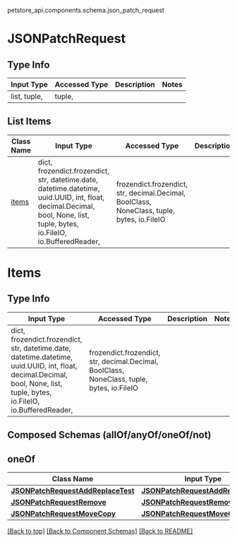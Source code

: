petstore_api.components.schema.json_patch_request
# JSONPatchRequest

## Type Info
Input Type | Accessed Type | Description | Notes
------------ | ------------- | ------------- | -------------
list, tuple,  | tuple,  |  |

## List Items
Class Name | Input Type | Accessed Type | Description | Notes
------------- | ------------- | ------------- | ------------- | -------------
[items](#items) | dict, frozendict.frozendict, str, datetime.date, datetime.datetime, uuid.UUID, int, float, decimal.Decimal, bool, None, list, tuple, bytes, io.FileIO, io.BufferedReader,  | frozendict.frozendict, str, decimal.Decimal, BoolClass, NoneClass, tuple, bytes, io.FileIO |  |

# Items<a id="items"></a>

## Type Info
Input Type | Accessed Type | Description | Notes
------------ | ------------- | ------------- | -------------
dict, frozendict.frozendict, str, datetime.date, datetime.datetime, uuid.UUID, int, float, decimal.Decimal, bool, None, list, tuple, bytes, io.FileIO, io.BufferedReader,  | frozendict.frozendict, str, decimal.Decimal, BoolClass, NoneClass, tuple, bytes, io.FileIO |  |

## Composed Schemas (allOf/anyOf/oneOf/not)
## oneOf
Class Name | Input Type | Accessed Type | Description | Notes
------------- | ------------- | ------------- | ------------- | -------------
[**JSONPatchRequestAddReplaceTest**](json_patch_request_add_replace_test.JSONPatchRequestAddReplaceTest.md) | [**JSONPatchRequestAddReplaceTest**](json_patch_request_add_replace_test.JSONPatchRequestAddReplaceTest.md) | [**JSONPatchRequestAddReplaceTest**](json_patch_request_add_replace_test.JSONPatchRequestAddReplaceTest.md) |  |
[**JSONPatchRequestRemove**](json_patch_request_remove.JSONPatchRequestRemove.md) | [**JSONPatchRequestRemove**](json_patch_request_remove.JSONPatchRequestRemove.md) | [**JSONPatchRequestRemove**](json_patch_request_remove.JSONPatchRequestRemove.md) |  |
[**JSONPatchRequestMoveCopy**](json_patch_request_move_copy.JSONPatchRequestMoveCopy.md) | [**JSONPatchRequestMoveCopy**](json_patch_request_move_copy.JSONPatchRequestMoveCopy.md) | [**JSONPatchRequestMoveCopy**](json_patch_request_move_copy.JSONPatchRequestMoveCopy.md) |  |

[[Back to top]](#top) [[Back to Component Schemas]](../../../README.md#Component-Schemas) [[Back to README]](../../../README.md)
